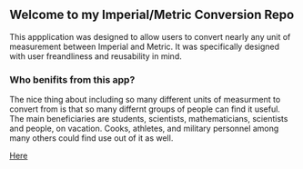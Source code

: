 ## Welcome to my Imperial/Metric Conversion Repo

This appplication was designed to allow users to convert nearly any unit of measurement between Imperial and Metric. It was specifically designed with user freandliness and reusability in mind. 

### Who benifits from this app?

The nice thing about including so many different units of measurment to convert from is that so many differnt groups of people can find it useful. The main beneficiaries are students, scientists, mathematicians, scientists and people, on vacation. Cooks, athletes, and military personnel among many others could find use out of it as well.

[Here](https://www.youtube.com/)
